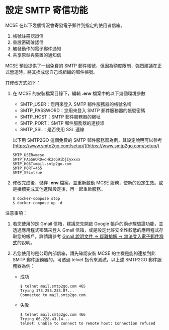 # 設定 SMTP 寄信功能

MCSE 在以下幾個情況會寄發電子郵件到指定的使用者信箱。

1. 帳號註冊認證信
2. 重設密碼確認信
3. 觸發動作的電子郵件通知
4. 共享原型與裝置的通知信

MCSE 預設提供了一組免費的 SMTP 郵件帳號，但因為額度限制，強烈建議在正式營運時，將其換成您自己或組織的郵件帳號。

其修改方式如下：

1. 在 MCSE 的安裝檔案目錄下，編輯 **.env** 檔案中的以下幾個環境參數

	* SMTP_USER：您用來登入 SMTP 郵件服務器的帳號名稱
	* SMTP_PASSWORD：您用來登入 SMTP 郵件服務器的帳號密碼
	* SMTP_HOST：SMTP 郵件服務器的網址
	* SMTP_PORT：SMTP 郵件服務器的連接埠
	* SMTP_SSL：是否使用 SSL 連線

	以下用 SMTP2GO 這個免費的 SMTP 郵件服務器為例，其設定說明可以參考 [https://www.smtp2go.com/setup/](https://www.smtp2go.com/setup/)


	```
	SMTP_USER=mcse
	SMTP_PASSWORD=dHk2cG9ibjIyxxxx
	SMTP_HOST=mail.smtp2go.com
	SMTP_PORT=465
	SMTP_SSL=true
	```

2. 修改完成後，儲存 **.env** 檔案，並重新啟動 MCSE 服務，使新的設定生效。或是接續完成其他進階設定後，再一起重啟服務。

	```
	$ docker-compose stop
	$ docker-compose up -d
	```

注意事項：

1. 若您使用的是 Gmail 信箱，建議您先開啟 Google 帳戶的兩步驟驗證功能，並透過應用程式密碼來登入 Gmail 信箱，或是設定允許安全性較低的應用程式存取您的帳戶。詳請請參考 [Gmail 說明文件 -> 疑難排解 -> 無法登入電子郵件程式](https://support.google.com/mail/answer/7126229)的說明。

2. 若您使用的是公司內部信箱，請先確認安裝 MCSE 的主機是能夠連接到此 SMTP 郵件服務器的。可透過 telnet 指令來測試，以上述 SMTP2GO 郵件服務器為例：

	* 成功
		
		```
		$ telnet mail.smtp2go.com 465
		Trying 173.255.233.87...
		Connected to mail.smtp2go.com.
		```
	* 失敗

		```
		$ telnet mail.smtp2go.com 466
		Trying 66.228.43.14...
		telnet: Unable to connect to remote host: Connection refused
		```